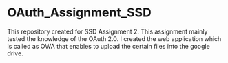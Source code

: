 # OAuth_Assignment_SSD
This repository created for SSD Assignment 2. This assignment mainly tested the knowledge of the OAuth 2.0. I created the web application which is called as OWA that enables to upload the certain files into the google drive.
